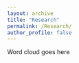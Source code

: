 ```yaml
---
layout: archive
title: "Research"
permalink: /Research/
author_profile: false
---
```


Word cloud goes here

